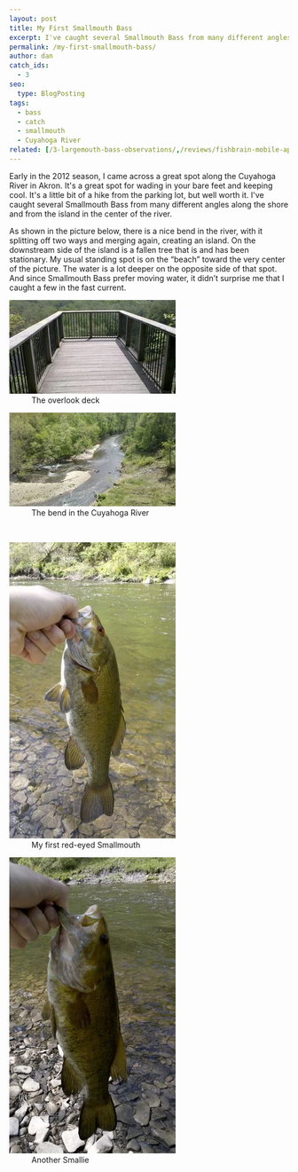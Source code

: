```yaml
---
layout: post
title: My First Smallmouth Bass
excerpt: I've caught several Smallmouth Bass from many different angles along the shore and from the island in the center of the Cuyahoga River.
permalink: /my-first-smallmouth-bass/
author: dan
catch_ids:
  - 3
seo:
  type: BlogPosting
tags:
  - bass
  - catch
  - smallmouth
  - Cuyahoga River
related: [/3-largemouth-bass-observations/,/reviews/fishbrain-mobile-app,/bass-fishing-in-spring/,]
---
```

Early in the 2012 season, I came across a great spot along the Cuyahoga River in Akron. It's a great spot for wading in your bare feet and keeping cool. It's a little bit of a hike from the parking lot, but well worth it. I've caught several Smallmouth Bass from many different angles along the shore and from the island in the center of the river.

As shown in the picture below, there is a nice bend in the river, with it splitting off two ways and merging again, creating an island. On the downstream side of the island is a fallen tree that is and has been stationary. My usual standing spot is on the &#8220;beach&#8221; toward the very center of the picture. The water is a lot deeper on the opposite side of that spot. And since Smallmouth Bass prefer moving water, it didn&#8217;t surprise me that I caught a few in the fast current.

<div id='gallery-8' class='gallery galleryid-200 gallery-columns-2 gallery-size-responsive-300'>
  <dl class='gallery-item'>
    <dt class='gallery-icon landscape'>
      <a href="/images/the-overlook-deck-2592x1456.webp"><img width="300" height="169" src="/images/the-overlook-deck-300x169.webp" class="attachment-responsive-300" alt="The overlook deck" /></a>
    </dt>
    <dd class='wp-caption-text gallery-caption'>
      The overlook deck
    </dd>
  </dl>
  <dl class='gallery-item'>
    <dt class='gallery-icon landscape'>
      <a href="/images/a-bend-in-the-Cuyahoga-River-2592x1456.webp"><img width="300" height="169" src="/images/a-bend-in-the-Cuyahoga-River-300x169.webp" class="attachment-responsive-300" alt="A bend in the Cuyahoga River" /></a>
    </dt>
    <dd class='wp-caption-text gallery-caption'>
      The bend in the Cuyahoga River
    </dd>
  </dl>
  <br style="clear: both" />
  <dl class='gallery-item'>
    <dt class='gallery-icon portrait'>
      <a href="/images/a-red-eyed-smallmouth-bass-1456x2592.webp"><img width="300" height="534" src="/images/a-red-eyed-smallmouth-bass-300x534.webp" class="attachment-responsive-300" alt="A red-eyed smallmouth bass" /></a>
    </dt>
    <dd class='wp-caption-text gallery-caption'>
      My first red-eyed Smallmouth
    </dd>
  </dl>
  <dl class='gallery-item'>
    <dt class='gallery-icon portrait'>
      <a href="/images/a-smallmouth-bass-1456x2592.webp"><img width="300" height="534" src="/images/a-smallmouth-bass-300x534.webp" class="attachment-responsive-300" alt="A smallmouth bass" /></a>
    </dt>
    <dd class='wp-caption-text gallery-caption'>
      Another Smallie
    </dd>
  </dl>
  <br style="clear: both" />
</div>
